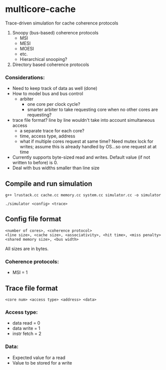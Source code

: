 # multicore-cache
Trace-driven simulation for cache coherence protocols
1. Snoopy (bus-based) coherence protocols
    - MSI
    - MESI
    - MOESI
    - etc.
    - Hierarchical snooping?
2. Directory based coherence protocols

### Considerations:
- Need to keep track of data as well (done)
- How to model bus and bus control
    - arbiter
        - one core per clock cycle?
        - smarter arbiter to take requesting core when no other cores are requesting?
- trace file format? line by line wouldn't take into account simultaneous access
    - a separate trace for each core?
    - time, access type, address
    - what if multiple cores request at same time? Need mutex lock for writes; assume this is already handled by OS...so one request at at time
- Currently supports byte-sized read and writes. Default value (if not written to before) is 0.
- Deal with bus widths smaller than line size
## Compile and run simulation
```
g++ lrustack.cc cache.cc memory.cc system.cc simulator.cc -o simulator
```
```
./simulator <config> <trace>
```
## Config file format
```
<number of cores>, <coherence protocol>
<line size>, <cache size>, <associativity>, <hit time>, <miss penalty>
<shared memory size>, <bus width>
```
All sizes are in bytes.
### Coherence protocols:
- MSI = 1
## Trace file format
```
<core num> <access type> <address> <data>
```
### Access type:
- data read = 0
- data write = 1
- instr fetch = 2
### Data:
- Expected value for a read
- Value to be stored for a write